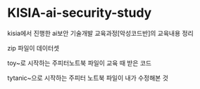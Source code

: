 # KISIA-ai-security-study
kisia에서 진행한 ai보안 기술개발 교육과정[악성코드반]의 교육내용 정리

zip 파일이 데이터셋

toy~로 시작하는 주피터노트북 파일이 교육 때 받은 코드

tytanic~으로 시작하는 주피터 노트북 파일이 내가 수정해본 것
